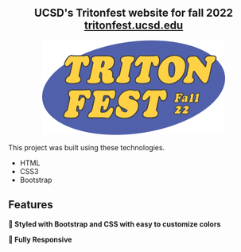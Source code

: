 <h2 align="center">
  UCSD's Tritonfest website for fall 2022<br/>
  <a href="http://sgf.ucsd.edu/](https://tritonfest.ucsd.edu/" target="_blank">tritonfest.ucsd.edu</a>
</h2>

<p align="center">
  <img width="368" height="190" src="https://raw.githubusercontent.com/austinhuynh/tritonfest-fall22/main/assets/images/triton-fest-header.svg">
</p>

This project was built using these technologies.

- HTML
- CSS3
- Bootstrap

## Features

**🎨 Styled with Bootstrap and CSS with easy to customize colors**

**📱 Fully Responsive**
